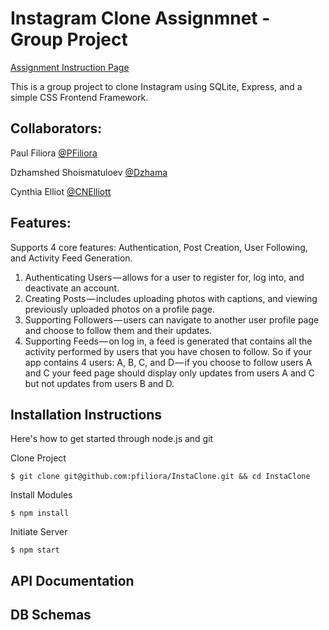 # Instagram Clone Assignmnet - Group Project

[Assignment Instruction Page](https://medium.com/@the_taqquikarim/implement-an-instagram-clone-6bebeb51b8a1)


This is a group project to clone Instagram using SQLite, Express, and a simple CSS Frontend Framework.

## Collaborators:
Paul Filiora  [@PFiliora](https://github.com/pfiliora)

Dzhamshed Shoismatuloev   [@Dzhama](https://github.com/Dzhama)

Cynthia Elliot   [@CNElliott](https://github.com/cnelliott)

## Features:
Supports 4 core features: Authentication, Post Creation, User Following, and Activity Feed Generation.
1) Authenticating Users — allows for a user to register for, log into, and deactivate an account.
2) Creating Posts — includes uploading photos with captions, and viewing previously uploaded photos on a profile page.
3) Supporting Followers — users can navigate to another user profile page and choose to follow them and their updates.
4) Supporting Feeds — on log in, a feed is generated that contains all the activity performed by users that you have chosen to follow. So if your app contains 4 users: A, B, C, and D — if you choose to follow users A and C your feed page should display only updates from users A and C but not updates from users B and D.


## Installation Instructions
Here's how to get started through node.js and git

Clone Project

`$ git clone git@github.com:pfiliora/InstaClone.git && cd InstaClone`

Install Modules

`$ npm install`

Initiate Server

`$ npm start`

## API Documentation

## DB Schemas